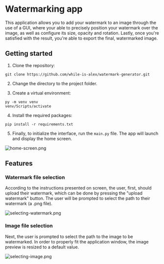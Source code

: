 # Watermarking app
This application allows you to add your watermark to an image through the use of a GUI, where your able to precisely position your watermark over the image, as well as configure its size, opacity and rotation. Lastly, once you're satisfied with the result, you're able to export the final, watermarked image.

## Getting started
1. Clone the repository:
```
git clone https://github.com/while-is-alex/watermark-generator.git
```

2. Change the directory to the project folder.

3. Create a virtual environment:
```
py -m venv venv
venv/Scripts/activate
```

4. Install the required packages:
```
pip install -r requirements.txt
```

5. Finally, to initialize the interface, run the `main.py` file. The app will launch and display the home screen.

![home-screen.png](https://i.ibb.co/QpXjvp5/home-screen.png)

## Features
### Watermark file selection
According to the instructions presented on screen, the user, first, should upload their watermark, which can be done by pressing the "upload watermark" button. The user will be prompted to select the path to their watermark (a .png file).

![selecting-watermark.png](https://i.ibb.co/34Wdb6D/selecting-watermark.png)

### Image file selection
Next, the user is prompted to select the path to the image to be watermarked. In order to properly fit the application window, the image preview is resized to a default value.

![selecting-image.png](https://i.ibb.co/KXsHYts/selecting-image.png)
